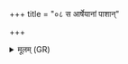 +++
title = "०८ स आर्षेयानां पाशान्"

+++
<details><summary>मूलम् (GR)</summary>

(…) । +++(see 1abcd)+++  
स आर्षेयानां पाशान् (…) ॥ +++(see 1(e)fg)+++
</details>